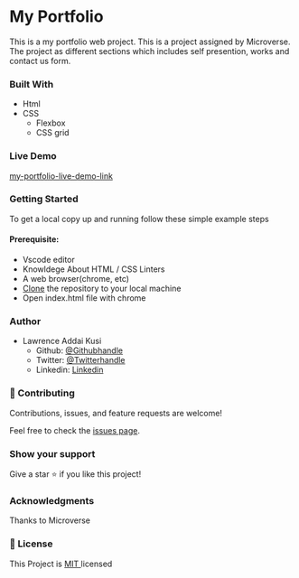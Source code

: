 
# My Portfolio
This is a my portfolio web project. This is a project assigned by Microverse. The project as different sections which includes self presention, works and contact us form. 

### Built With
- Html<br />
- CSS
   - Flexbox
   - CSS grid

### Live Demo
[my-portfolio-live-demo-link](https://kusilaw.github.io/portfolio/)

### Getting Started 
To get a local copy up and running follow these simple example steps

#### Prerequisite:  
  - Vscode editor 
  - Knowldege About HTML / CSS Linters
  - A web browser(chrome, etc)
  - [Clone](https://docs.github.com/en/desktop/contributing-and-collaborating-using-github-desktop/adding-and-cloning-repositories/cloning-and-forking-repositories-from-github-desktop ) the repository to your local machine
  - Open index.html file with chrome


### Author
- Lawrence Addai Kusi
  - Github: [@Githubhandle](https://github.com/kusiLaw)
  - Twitter: [@Twitterhandle](https://twitter.com/kusilaw)
  - Linkedin: [Linkedin](https://www.linkedin.com/in/lawrence-kusi-55a662104)


### :handshake: Contributing
Contributions, issues, and feature requests are welcome! 

Feel free to check the [issues page](https://github.com/kusiLaw/portfolio/issues).

### Show your support
Give a star :star: if you like this project!


### Acknowledgments
Thanks to Microverse

### 📝 License
This Project is <a href ="https://opensource.org/licenses/MIT">MIT </a> licensed
